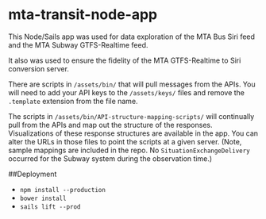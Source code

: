 # mta-transit-node-app


This Node/Sails app was used for data exploration of the MTA Bus Siri feed and the MTA Subway GTFS-Realtime feed.

It also was used to ensure the fidelity of the MTA GTFS-Realtime to Siri conversion server.

There are scripts in `/assets/bin/` that will pull messages from the APIs. You will need to add your API keys to the `/assets/keys/` files and remove the `.template` extension from the file name.

The scripts in `/assets/bin/API-structure-mapping-scripts/` will continually pull from the APIs and map out the structure of the responses. Visualizations of these response structures are available in the app. You can alter the URLs in those files to point the scripts at a given server. (Note, sample mappings are included in the repo. No `SituationExchangeDelivery` occurred for the Subway system during the observation time.)

##Deployment
+ `npm install --production`
+ `bower install`
+ `sails lift --prod`

